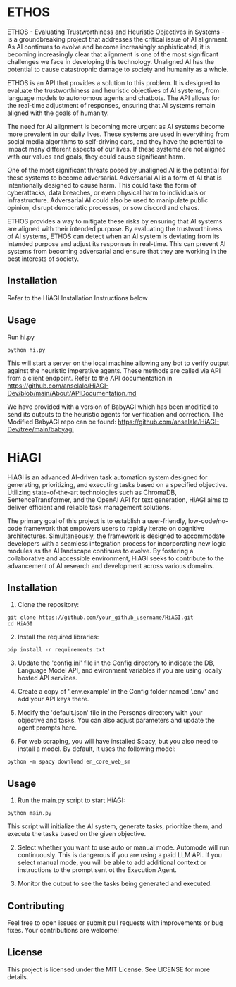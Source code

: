 # ETHOS
ETHOS - Evaluating Trustworthiness and Heuristic Objectives in Systems - is a groundbreaking project that addresses the critical issue of AI alignment. As AI continues to evolve and become increasingly sophisticated, it is becoming increasingly clear that alignment is one of the most significant challenges we face in developing this technology. Unaligned AI has the potential to cause catastrophic damage to society and humanity as a whole.

ETHOS is an API that provides a solution to this problem. It is designed to evaluate the trustworthiness and heuristic objectives of AI systems, from language models to autonomous agents and chatbots. The API allows for the real-time adjustment of responses, ensuring that AI systems remain aligned with the goals of humanity.

The need for AI alignment is becoming more urgent as AI systems become more prevalent in our daily lives. These systems are used in everything from social media algorithms to self-driving cars, and they have the potential to impact many different aspects of our lives. If these systems are not aligned with our values and goals, they could cause significant harm.

One of the most significant threats posed by unaligned AI is the potential for these systems to become adversarial. Adversarial AI is a form of AI that is intentionally designed to cause harm. This could take the form of cyberattacks, data breaches, or even physical harm to individuals or infrastructure. Adversarial AI could also be used to manipulate public opinion, disrupt democratic processes, or sow discord and chaos.

ETHOS provides a way to mitigate these risks by ensuring that AI systems are aligned with their intended purpose. By evaluating the trustworthiness of AI systems, ETHOS can detect when an AI system is deviating from its intended purpose and adjust its responses in real-time. This can prevent AI systems from becoming adversarial and ensure that they are working in the best interests of society.

## Installation
Refer to the HiAGI Installation Instructions below

## Usage
Run hi.py

```
python hi.py
```

This will start a server on the local machine allowing any bot to verify output against the heuristic imperative agents. These methods are called via API from a client endpoint. Refer to the API documentation in https://github.com/anselale/HiAGI-Dev/blob/main/About/APIDocumentation.md

We have provided with a version of BabyAGI which has been modified to send its outputs to the heuristic agents for verification and correction. The Modified BabyAGI repo can be found: https://github.com/anselale/HiAGI-Dev/tree/main/babyagi

# HiAGI
HiAGI is an advanced AI-driven task automation system designed for generating, prioritizing, and executing tasks based on a specified objective. Utilizing state-of-the-art technologies such as ChromaDB, SentenceTransformer, and the OpenAI API for text generation, HiAGI aims to deliver efficient and reliable task management solutions.

The primary goal of this project is to establish a user-friendly, low-code/no-code framework that empowers users to rapidly iterate on cognitive architectures. Simultaneously, the framework is designed to accommodate developers with a seamless integration process for incorporating new logic modules as the AI landscape continues to evolve. By fostering a collaborative and accessible environment, HiAGI seeks to contribute to the advancement of AI research and development across various domains.

## Installation
1. Clone the repository:

```
git clone https://github.com/your_github_username/HiAGI.git
cd HiAGI
```

2. Install the required libraries:

```
pip install -r requirements.txt
```
3. Update the 'config.ini' file in the Config directory to indicate the DB, Language Model API, and evironment variables if you are using locally hosted API services.

4. Create a copy of '.env.example' in the Config folder named '.env' and add your API keys there.

5. Modify the 'default.json' file in the Personas directory with your objective and tasks. You can also adjust parameters and update the agent prompts here.

6. For web scraping, you will have installed Spacy, but you also need to install a model. By default, it uses the following model:

```
python -m spacy download en_core_web_sm 
```

## Usage
1. Run the main.py script to start HiAGI:

```
python main.py
```
This script will initialize the AI system, generate tasks, prioritize them, and execute the tasks based on the given objective.

2. Select whether you want to use auto or manual mode. Automode will run continuously. This is dangerous if you are using a paid LLM API. If you select manual mode, you will be able to add additional context or instructions to the prompt sent ot the Execution Agent.

3. Monitor the output to see the tasks being generated and executed.

## Contributing
Feel free to open issues or submit pull requests with improvements or bug fixes. Your contributions are welcome!

## License
This project is licensed under the MIT License. See LICENSE for more details.

